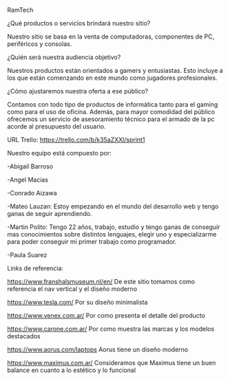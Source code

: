 RamTech

¿Qué productos o servicios brindará nuestro sitio?

Nuestro sitio se basa en la venta de computadoras, componentes de PC, periféricos y consolas.

¿Quién será nuestra audiencia objetivo?

Nuestros productos están orientados a gamers y entusiastas. Esto incluye a los que están comenzando en este mundo como jugadores profesionales.

¿Cómo ajustaremos nuestra oferta a ese público?

Contamos con todo tipo de productos de informática tanto para el gaming como para el uso de oficina. Además, para mayor comodidad del público ofrecemos un servicio de asesoramiento técnico para el armado de la pc acorde al presupuesto del usuario. 

URL Trello: https://trello.com/b/k35aZXXl/sprint1

Nuestro equipo está compuesto por:

-Abigail Barroso

-Angel Macias

-Conrado Aizawa

-Mateo Lauzan: Estoy empezando en el mundo del desarrollo web y tengo ganas de seguir aprendiendo. 

-Martin Polito: Tengo 22 años, trabajo, estudio y tengo ganas de conseguir mas conocimientos sobre distintos lenguajes, elegir uno y especializarme para poder conseguir mi primer trabajo como programador.

-Paula Suarez

Links de referencia:

https://www.franshalsmuseum.nl/en/
De este sitio tomamos como referencia el nav vertical y el diseño moderno

https://www.tesla.com/
Por su diseño minimalista

https://www.venex.com.ar/
Por como presenta el detalle del producto

https://www.carone.com.ar/
Por como muestra las marcas y los modelos destacados

https://www.aorus.com/laptops
Aorus tiene un diseño moderno 

https://www.maximus.com.ar/
Consideramos que Maximus tiene un buen balance en cuanto a lo estético y lo funcional
